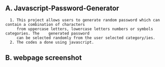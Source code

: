 ## A. Javascript-Password-Generator
      1. This project allows users to generate random password which can contain a combination of characters 
         from uppercase letters, lowercase letters numbers or symbols categories. The    generated password 
         can be selected randomly from the user selected category/ies. 
      2. The codes a done using javascript. 


## B. webpage screenshot
     
